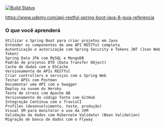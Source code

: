 [![Build Status](https://app.travis-ci.com/rodrigocabral78/udemy-api-restful-spring-boot-java-8.svg?token=v3HnrdzVpBeKFUEjgqHR&branch=main)](https://app.travis-ci.com/rodrigocabral78/udemy-api-restful-spring-boot-java-8)


<https://www.udemy.com/api-restful-spring-boot-java-8-guia-referencia>

### O que você aprenderá

    Utilizar o Spring Boot para criar projetos em Java
    Entender os componentes de uma API RESTful completa
    Autenticação e autorização com Spring Security e Tokens JWT (Json Web Token)
    Spring Data JPA com MySQL e MongoDB
    Padrão de projetos DTO (Data Transfer Object)
    Cache de dados com o EhCache
    Versionamento de APIs RESTful
    Criar controllers e serviços com o Spring Web
    Testar APIs com Postman
    Documentar uma API com o Swagger
    Deploy na nuvem do Heroku
    Teste de stress com Apache AB
    Versionamento de código fonte com GitHub
    Integração Contínua com o TravisCI
    Profiles (desenvolvimento, teste, produção)
    Visual VM para monitorar o uso da JVM
    Validação de dados com Hibernate Validator (Bean Validation)
    Migração de banco de dados com o Flyway